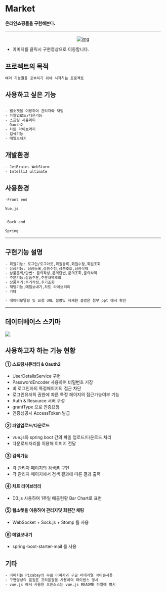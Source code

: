 ﻿# Market
#### 온라인쇼핑몰을 구현해본다.

<hr/>

<div align="center">
  <a href="https://youtu.be/pr5xL9qq5-w"><img src="https://github.com/kimnoin/Market/blob/master/project/front-end/assets/image.jpg" alt="img"></a>
</div>


- 이미지를 클릭시 구현영상으로 이동합니다.


## 프로젝트의 목적
``` bash
여러 기능들을 공부하기 위해 시작하는 프로젝트

```

## 사용하고 싶은 기능
```bash

- 웹소켓을 이용하여 관리자와 채팅
- 파일업로드/다운기능 
- 스프링 시큐리티
- Oauth2
- 차트 라이브러리
- 검색기능
- 메일보내기

```

## 개발환경
``` bash
- JetBrains WebStorm
- IntelliJ ultimate
```

## 사용환경
``` bash
·Front end

Vue.js


·Back end

Spring

```

<hr/>


## 구현기능 설명
```bash
- 회원기능: 로그인/로그아웃,회원등록,회원수정,회원조회
- 상품기능: 상품등록,상품수정,상품조회,상품삭제
- 상품문의/답변: 문의작성,문의답변,문의조회,문의삭제
- 주문기능:상품주문,주문내역조회
- 상품후기:후기작성,후기조회
- 채팅기능,메일보내기,차트 라이브러리
- 기타

- 데이터모델링 및 요청 URL 설명및 자세한 설명은 첨부 ppt 에서 확인

```

<hr/>

## 데이터베이스 스키마

<img src="https://github.com/kimnoin/Market/blob/master/project/front-end/assets/schema.png"/>

## 사용하고자 하는 기능 현황

#### ① 스프링시큐리티 & Oauth2
- UserDetailsService 구현
- PasswordEncoder 사용하여 비밀번호 저장
- 비 로그인자의 특정페이지의 접근 차단
- 로그인유저의 권한에 따른 특정 페이지의 접근가능여부 기능
- Auth & Resource 서버 구성
- grantType 으로 인증요청
- 인증성공시 AccessToken 발급

#### ② 파일업로드/다운로드
- vue.js와 spring boot 간의 파일 업로드/다운로드 처리
- 다운로드처리를 이용해 이미지 전달

#### ③ 검색기능
- 각 관리자 페이지의 검색폼 구현
- 각 관리자 페이지에서 검색 결과에 따른 결과 출력

#### ④ 차트 라이브러리
- D3.js 사용하여 1주일 매출현황 Bar Chart로 표현

#### ⑤ 웹소켓을 이용하여 관리자및 회원간 채팅
- WebSocket + Sock.js + Stomp 를 사용

#### ⑥ 메일보내기
- spring-boot-starter-mail 를 사용

## 기타
```bash
- 이미지는 Pixabay의 무료 이미지와 구글 머테리얼 아이콘사용
- 구현영상의 음원은 프리음원을 사용하여 라이센스 명시
- vue.js 에서 사용한 오픈소스는 vue.js README 파일에 명시

```


